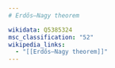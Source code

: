 ```yaml
---
# Erdős–Nagy theorem

wikidata: Q5385324
msc_classification: "52"
wikipedia_links:
  - "[[Erdős–Nagy theorem]]"
---
```

